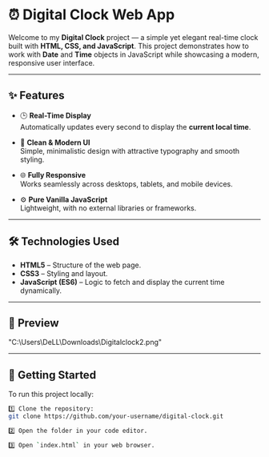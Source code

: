 # ⏰ Digital Clock Web App

Welcome to my **Digital Clock** project — a simple yet elegant real-time clock built with **HTML, CSS, and JavaScript**. This project demonstrates how to work with **Date** and **Time** objects in JavaScript while showcasing a modern, responsive user interface.

---

## ✨ Features

- 🕒 **Real-Time Display**  
  Automatically updates every second to display the **current local time**.

- 🎨 **Clean & Modern UI**  
  Simple, minimalistic design with attractive typography and smooth styling.

- 🌐 **Fully Responsive**  
  Works seamlessly across desktops, tablets, and mobile devices.

- ⚙️ **Pure Vanilla JavaScript**  
  Lightweight, with no external libraries or frameworks.

---

## 🛠️ Technologies Used

- **HTML5** – Structure of the web page.  
- **CSS3** – Styling and layout.  
- **JavaScript (ES6)** – Logic to fetch and display the current time dynamically.

---

## 📸 Preview

"C:\Users\DeLL\Downloads\Digitalclock2.png"


---

## 🚀 Getting Started

To run this project locally:

```bash
1️⃣ Clone the repository:
git clone https://github.com/your-username/digital-clock.git

2️⃣ Open the folder in your code editor.

3️⃣ Open `index.html` in your web browser.
